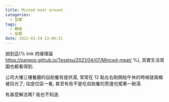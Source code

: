 ```yaml
---
title: Minced meat around
categories:
  - 跫響
tags:
  - 轉錄
  - 跫響
date: 2022-03-29 13:40:21
---
```

說到這{% link 肉燥理論 https://panepo.github.io/Tesatsu/2021/04/07/Minced-meat/ %}, 其實生活周圍也都看得到.

公司大樓三樓餐廳的自助餐有提供湯, 常常在 12 點左右剛開始午休的時候就兩桶被舀光了; 往座位區一看, 甚至有些不是吃自助餐的旁邊也擺著一碗湯.

有甚麼解法嗎? 我也不知道.

